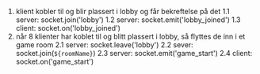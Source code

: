 1. klient kobler til og blir plassert i lobby og får bekreftelse på det
    1.1 server: socket.join('lobby')
    1.2 server: socket.emit('lobby_joined')
    1.3 client: socket.on('lobby_joined')
2. når 8 klienter har koblet til og blitt plassert i lobby, så flyttes de inn i et game room
    2.1 server: socket.leave('lobby')
    2.2 sever: socket.join(`${roomName}`)
    2.3 server: socket.emit('game_start')
    2.4 client: socket.on('game_start')
    